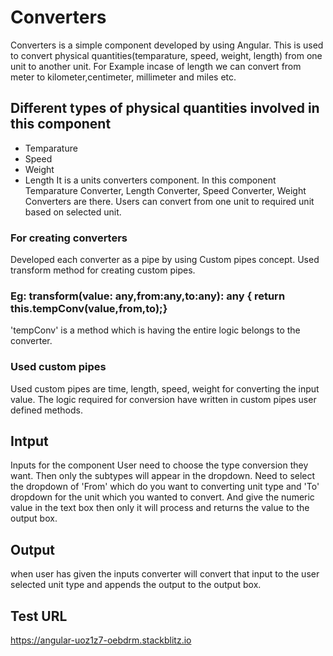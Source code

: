 # Converters
Converters is a simple component developed by using Angular. This is used to convert physical quantities(temparature, speed, weight, length) from one unit to another unit. For Example incase of length we can convert from meter to kilometer,centimeter, millimeter and miles etc. 
## Different types of physical quantities involved in this component
- Temparature 
- Speed
- Weight
- Length
It is a units converters component. In this component Temparature Converter, Length Converter, Speed Converter, Weight Converters are there. 
Users can convert from one unit to required unit based on selected unit.
### For creating converters
Developed each converter as a pipe by using Custom pipes concept. Used transform method for creating custom pipes.
### Eg: transform(value: any,from:any,to:any): any {  return this.tempConv(value,from,to);}
  'tempConv' is a method which is having the entire logic belongs to the converter.
### Used custom pipes
Used custom pipes are time, length, speed, weight for converting the input value. The logic required for conversion have written in custom pipes user defined methods.
## Intput
Inputs for the component User need to choose the type conversion they want. 
Then only the subtypes will appear in the dropdown.
Need to select the dropdown of 'From' which do you want to converting unit type and 'To' dropdown for the unit which you wanted to convert.
And give the numeric value in the text box then only it will process and returns the value to the output box.
## Output
when user has given the inputs converter will convert that input to the user selected unit type and appends the output to the output box.
## Test URL
https://angular-uoz1z7-oebdrm.stackblitz.io
